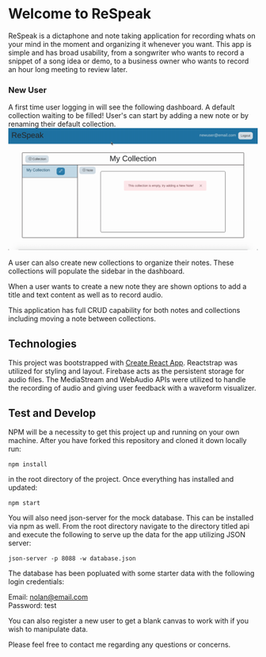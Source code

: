 # Welcome to ReSpeak
ReSpeak is a dictaphone and note taking application for recording whats on your mind in the moment and organizing it whenever you want. This app is simple and has broad usability, from a songwriter who wants to record a snippet of a song idea or demo, to a business owner who wants to record an hour long meeting to review later.

### New User
A first time user logging in will see the following dashboard. A default collection waiting to be filled! User's can start by adding a new note or by renaming their default collection.
![Demo gif of creating a new note. ](https://github.com/Nolan-Little/ReSpeak/blob/master/demo%20gifs/firstNote.gif)

A user can also create new collections to organize their notes. These collections will populate the sidebar in the dashboard.


When a user wants to create a new note they are shown options to add a title and text content as well as to record audio. 


This application has full CRUD capability for both notes and collections including moving a note between collections. 

## Technologies

This project was bootstrapped with [Create React App](https://github.com/facebook/create-react-app). Reactstrap was utilized for styling and layout. Firebase acts as the persistent storage for audio files. The MediaStream and WebAudio APIs were utilized to handle the recording of audio and giving user feedback with a waveform visualizer.

## Test and Develop

NPM will be a necessity to get this project up and running on your own machine. After you have forked this repository and cloned it down locally run:
```
npm install 
```
in the root directory of the project. Once everything has installed and updated: 
```
npm start
```
You will also need json-server for the mock database. This can be installed via npm as well. 
From the root directory navigate to the directory titled api and execute the following to serve up the data for the app utilizing JSON server:
```
json-server -p 8088 -w database.json
```

The database has been popluated with some starter data with the following login credentials:

Email: nolan@email.com  
Password: test

You can also register a new user to get a blank canvas to work with if you wish to manipulate data. 

Please feel free to contact me regarding any questions or concerns.
